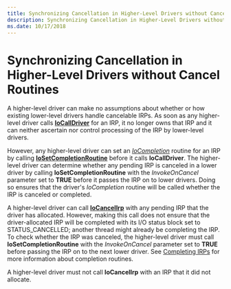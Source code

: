 ```yaml
---
title: Synchronizing Cancellation in Higher-Level Drivers without Cancel Routines
description: Synchronizing Cancellation in Higher-Level Drivers without Cancel Routines
ms.date: 10/17/2018
---
```


# Synchronizing Cancellation in Higher-Level Drivers without Cancel Routines





A higher-level driver can make no assumptions about whether or how existing lower-level drivers handle cancelable IRPs. As soon as any higher-level driver calls [**IoCallDriver**](/windows-hardware/drivers/ddi/wdm/nf-wdm-iocalldriver) for an IRP, it no longer owns that IRP and it can neither ascertain nor control processing of the IRP by lower-level drivers.

However, any higher-level driver can set an [*IoCompletion*](/windows-hardware/drivers/ddi/wdm/nc-wdm-io_completion_routine) routine for an IRP by calling [**IoSetCompletionRoutine**](/windows-hardware/drivers/ddi/wdm/nf-wdm-iosetcompletionroutine) before it calls **IoCallDriver**. The higher-level driver can determine whether any pending IRP is canceled in a lower driver by calling **IoSetCompletionRoutine** with the *InvokeOnCancel* parameter set to **TRUE** before it passes the IRP on to lower drivers. Doing so ensures that the driver's *IoCompletion* routine will be called whether the IRP is canceled or completed.

A higher-level driver can call [**IoCancelIrp**](/windows-hardware/drivers/ddi/wdm/nf-wdm-iocancelirp) with any pending IRP that the driver has allocated. However, making this call does not ensure that the driver-allocated IRP will be completed with its I/O status block set to STATUS\_CANCELLED; another thread might already be completing the IRP. To check whether the IRP was canceled, the higher-level driver must call **IoSetCompletionRoutine** with the *InvokeOnCancel* parameter set to **TRUE** before passing the IRP on to the next lower driver. See [Completing IRPs](completing-irps.md) for more information about completion routines.

A higher-level driver must not call **IoCancelIrp** with an IRP that it did not allocate.

 

